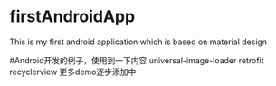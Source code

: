 # firstAndroidApp
This is my first android application which is based on material design

#Android开发的例子，使用到一下内容
universal-image-loader
retrofit
recyclerview
更多demo逐步添加中
